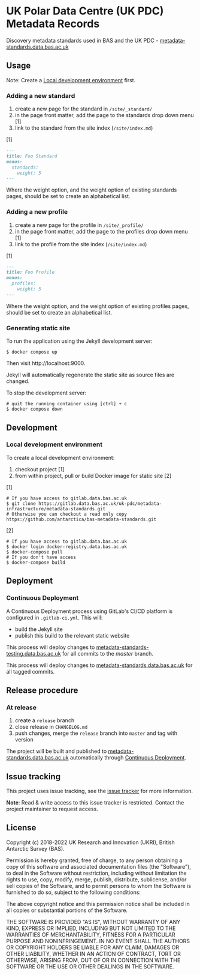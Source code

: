 # UK Polar Data Centre (UK PDC) Metadata Records

Discovery metadata standards used in BAS and the UK PDC -
[metadata-standards.data.bas.ac.uk](https://metadata-standards.data.bas.ac.uk)

## Usage

Note: Create a [Local development environment](#local-development-environment) first.

### Adding a new standard

1. create a new page for the standard in `/site/_standard/`
1. in the page front matter, add the page to the standards drop down menu [1]
1. link to the standard from the site index (`/site/index.md`)

[1]

```markdown
---
title: Foo Standard
menus:
  standards:
    weight: 5
---
```

Where the weight option, and the weight option of existing standards pages, should be set to create an alphabetical list.

### Adding a new profile

1. create a new page for the profile in `/site/_profile/`
1. in the page front matter, add the page to the profiles drop down menu [1]
1. link to the profile from the site index (`/site/index.md`)

[1]

```markdown
---
title: Foo Profile
menus:
  profiles:
    weight: 5
---
```

Where the weight option, and the weight option of existing profiles pages, should be set to create an alphabetical list.


### Generating static site

To run the application using the Jekyll development server:

```shell
$ docker compose up
```

Then visit http://localhost:9000.

Jekyll will automatically regenerate the static site as source files are changed.

To stop the development server:

```shell
# quit the running container using [ctrl] + c
$ docker compose down
```

## Development

### Local development environment

To create a local development environment:

1. checkout project [1]
2. from within project, pull or build Docker image for static site [2]

[1]

```shell
# If you have access to gitlab.data.bas.ac.uk
$ git clone https://gitlab.data.bas.ac.uk/uk-pdc/metadata-infrastructure/metadata-standards.git
# Otherwise you can checkout a read only copy
https://github.com/antarctica/bas-metadata-standards.git
```

[2]

```shell
# If you have access to gitlab.data.bas.ac.uk
$ docker login docker-registry.data.bas.ac.uk
$ docker-compose pull
# If you don't have access
$ docker-compose build
```

## Deployment

### Continuous Deployment

A Continuous Deployment process using GitLab's CI/CD platform is configured in `.gitlab-ci.yml`. This will:

* build the Jekyll site
* publish this build to the relevant static website

This process will deploy changes to
[metadata-standards-testing.data.bas.ac.uk](https://metadata-standards-testing.data.bas.ac.uk) for
all commits to the *master* branch.

This process will deploy changes to [metadata-standards.data.bas.ac.uk](https://metadata-standards.data.bas.ac.uk) for
all tagged commits.

## Release procedure

### At release

1. create a `release` branch
2. close release in `CHANGELOG.md`
3. push changes, merge the `release` branch into `master` and tag with version

The project will be built and published to
[metadata-standards.data.bas.ac.uk](https://metadata-standards.data.bas.ac.uk) automatically through
[Continuous Deployment](#continuous-deployment).

## Issue tracking

This project uses issue tracking, see the
[issue tracker](https://gitlab.data.bas.ac.uk/uk-pdc/metadata-infrastructure/metadata-standards/issues) for more
information.

**Note**: Read & write access to this issue tracker is restricted. Contact the project maintainer to request access.

## License

Copyright (c) 2018-2022 UK Research and Innovation (UKRI), British Antarctic Survey (BAS).

Permission is hereby granted, free of charge, to any person obtaining a copy
of this software and associated documentation files (the "Software"), to deal
in the Software without restriction, including without limitation the rights
to use, copy, modify, merge, publish, distribute, sublicense, and/or sell
copies of the Software, and to permit persons to whom the Software is
furnished to do so, subject to the following conditions:

The above copyright notice and this permission notice shall be included in all
copies or substantial portions of the Software.

THE SOFTWARE IS PROVIDED "AS IS", WITHOUT WARRANTY OF ANY KIND, EXPRESS OR
IMPLIED, INCLUDING BUT NOT LIMITED TO THE WARRANTIES OF MERCHANTABILITY,
FITNESS FOR A PARTICULAR PURPOSE AND NONINFRINGEMENT. IN NO EVENT SHALL THE
AUTHORS OR COPYRIGHT HOLDERS BE LIABLE FOR ANY CLAIM, DAMAGES OR OTHER
LIABILITY, WHETHER IN AN ACTION OF CONTRACT, TORT OR OTHERWISE, ARISING FROM,
OUT OF OR IN CONNECTION WITH THE SOFTWARE OR THE USE OR OTHER DEALINGS IN THE
SOFTWARE.
